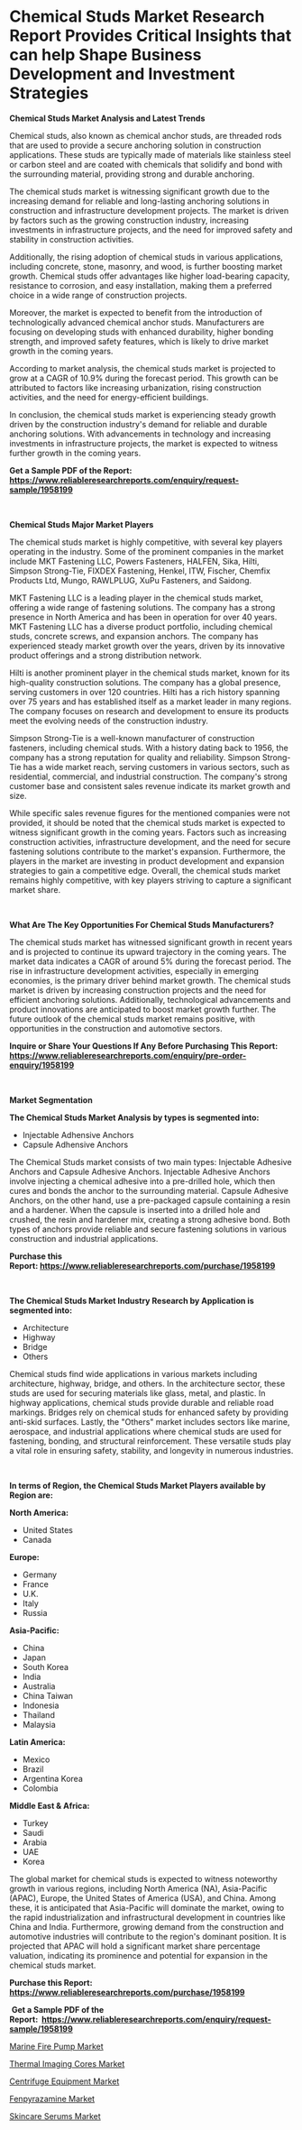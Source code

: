 <p><h1>Chemical Studs Market Research Report Provides Critical Insights that can help Shape Business Development and Investment Strategies</h1></p><p><strong>Chemical Studs Market Analysis and Latest Trends</strong></p>
<p><p>Chemical studs, also known as chemical anchor studs, are threaded rods that are used to provide a secure anchoring solution in construction applications. These studs are typically made of materials like stainless steel or carbon steel and are coated with chemicals that solidify and bond with the surrounding material, providing strong and durable anchoring.</p><p>The chemical studs market is witnessing significant growth due to the increasing demand for reliable and long-lasting anchoring solutions in construction and infrastructure development projects. The market is driven by factors such as the growing construction industry, increasing investments in infrastructure projects, and the need for improved safety and stability in construction activities.</p><p>Additionally, the rising adoption of chemical studs in various applications, including concrete, stone, masonry, and wood, is further boosting market growth. Chemical studs offer advantages like higher load-bearing capacity, resistance to corrosion, and easy installation, making them a preferred choice in a wide range of construction projects.</p><p>Moreover, the market is expected to benefit from the introduction of technologically advanced chemical anchor studs. Manufacturers are focusing on developing studs with enhanced durability, higher bonding strength, and improved safety features, which is likely to drive market growth in the coming years.</p><p>According to market analysis, the chemical studs market is projected to grow at a CAGR of 10.9% during the forecast period. This growth can be attributed to factors like increasing urbanization, rising construction activities, and the need for energy-efficient buildings.</p><p>In conclusion, the chemical studs market is experiencing steady growth driven by the construction industry's demand for reliable and durable anchoring solutions. With advancements in technology and increasing investments in infrastructure projects, the market is expected to witness further growth in the coming years.</p></p>
<p><strong>Get a Sample PDF of the Report:&nbsp; <a href="https://www.reliableresearchreports.com/enquiry/request-sample/1958199">https://www.reliableresearchreports.com/enquiry/request-sample/1958199</a></strong></p>
<p>&nbsp;</p>
<p><strong>Chemical Studs Major Market Players</strong></p>
<p><p>The chemical studs market is highly competitive, with several key players operating in the industry. Some of the prominent companies in the market include MKT Fastening LLC, Powers Fasteners, HALFEN, Sika, Hilti, Simpson Strong-Tie, FIXDEX Fastening, Henkel, ITW, Fischer, Chemfix Products Ltd, Mungo, RAWLPLUG, XuPu Fasteners, and Saidong.</p><p>MKT Fastening LLC is a leading player in the chemical studs market, offering a wide range of fastening solutions. The company has a strong presence in North America and has been in operation for over 40 years. MKT Fastening LLC has a diverse product portfolio, including chemical studs, concrete screws, and expansion anchors. The company has experienced steady market growth over the years, driven by its innovative product offerings and a strong distribution network.</p><p>Hilti is another prominent player in the chemical studs market, known for its high-quality construction solutions. The company has a global presence, serving customers in over 120 countries. Hilti has a rich history spanning over 75 years and has established itself as a market leader in many regions. The company focuses on research and development to ensure its products meet the evolving needs of the construction industry.</p><p>Simpson Strong-Tie is a well-known manufacturer of construction fasteners, including chemical studs. With a history dating back to 1956, the company has a strong reputation for quality and reliability. Simpson Strong-Tie has a wide market reach, serving customers in various sectors, such as residential, commercial, and industrial construction. The company's strong customer base and consistent sales revenue indicate its market growth and size.</p><p>While specific sales revenue figures for the mentioned companies were not provided, it should be noted that the chemical studs market is expected to witness significant growth in the coming years. Factors such as increasing construction activities, infrastructure development, and the need for secure fastening solutions contribute to the market's expansion. Furthermore, the players in the market are investing in product development and expansion strategies to gain a competitive edge. Overall, the chemical studs market remains highly competitive, with key players striving to capture a significant market share.</p></p>
<p>&nbsp;</p>
<p><strong>What Are The Key Opportunities For Chemical Studs Manufacturers?</strong></p>
<p><p>The chemical studs market has witnessed significant growth in recent years and is projected to continue its upward trajectory in the coming years. The market data indicates a CAGR of around 5% during the forecast period. The rise in infrastructure development activities, especially in emerging economies, is the primary driver behind market growth. The chemical studs market is driven by increasing construction projects and the need for efficient anchoring solutions. Additionally, technological advancements and product innovations are anticipated to boost market growth further. The future outlook of the chemical studs market remains positive, with opportunities in the construction and automotive sectors.</p></p>
<p><strong>Inquire or Share Your Questions If Any Before Purchasing This Report: <a href="https://www.reliableresearchreports.com/enquiry/pre-order-enquiry/1958199">https://www.reliableresearchreports.com/enquiry/pre-order-enquiry/1958199</a></strong></p>
<p>&nbsp;</p>
<p><strong>Market Segmentation</strong></p>
<p><strong>The Chemical Studs Market Analysis by types is segmented into:</strong></p>
<p><ul><li>Injectable Adhensive Anchors</li><li>Capsule Adhensive Anchors</li></ul></p>
<p><p>The Chemical Studs market consists of two main types: Injectable Adhesive Anchors and Capsule Adhesive Anchors. Injectable Adhesive Anchors involve injecting a chemical adhesive into a pre-drilled hole, which then cures and bonds the anchor to the surrounding material. Capsule Adhesive Anchors, on the other hand, use a pre-packaged capsule containing a resin and a hardener. When the capsule is inserted into a drilled hole and crushed, the resin and hardener mix, creating a strong adhesive bond. Both types of anchors provide reliable and secure fastening solutions in various construction and industrial applications.</p></p>
<p><strong>Purchase this Report:&nbsp;<a href="https://www.reliableresearchreports.com/purchase/1958199">https://www.reliableresearchreports.com/purchase/1958199</a></strong></p>
<p>&nbsp;</p>
<p><strong>The Chemical Studs Market Industry Research by Application is segmented into:</strong></p>
<p><ul><li>Architecture</li><li>Highway</li><li>Bridge</li><li>Others</li></ul></p>
<p><p>Chemical studs find wide applications in various markets including architecture, highway, bridge, and others. In the architecture sector, these studs are used for securing materials like glass, metal, and plastic. In highway applications, chemical studs provide durable and reliable road markings. Bridges rely on chemical studs for enhanced safety by providing anti-skid surfaces. Lastly, the "Others" market includes sectors like marine, aerospace, and industrial applications where chemical studs are used for fastening, bonding, and structural reinforcement. These versatile studs play a vital role in ensuring safety, stability, and longevity in numerous industries.</p></p>
<p>&nbsp;</p>
<p><strong>In terms of Region, the Chemical Studs Market Players available by Region are:</strong></p>
<p>
    <p> <strong> North America: </strong>
        <ul>
            <li>United States</li>
            <li>Canada</li>
        </ul>
        </p> 
    <p> <strong> Europe: </strong>
        <ul>
            <li>Germany</li>
            <li>France</li>
            <li>U.K.</li>
            <li>Italy</li>
            <li>Russia</li>
        </ul>
        </p> 
    <p> <strong> Asia-Pacific: </strong>
        <ul>
            <li>China</li>
            <li>Japan</li>
            <li>South Korea</li>
            <li>India</li>
            <li>Australia</li>
            <li>China Taiwan</li>
            <li>Indonesia</li>
            <li>Thailand</li>
            <li>Malaysia</li>
        </ul>
        </p> 
    <p> <strong> Latin America: </strong>
        <ul>
            <li>Mexico</li>
            <li>Brazil</li>
            <li>Argentina Korea</li>
            <li>Colombia</li>
        </ul>
        </p> 
    <p> <strong> Middle East & Africa: </strong>
        <ul>
            <li>Turkey</li>
            <li>Saudi</li>
            <li>Arabia</li>
            <li>UAE</li>
            <li>Korea</li>
        </ul>
    </p>
    </p>
<p><p>The global market for chemical studs is expected to witness noteworthy growth in various regions, including North America (NA), Asia-Pacific (APAC), Europe, the United States of America (USA), and China. Among these, it is anticipated that Asia-Pacific will dominate the market, owing to the rapid industrialization and infrastructural development in countries like China and India. Furthermore, growing demand from the construction and automotive industries will contribute to the region's dominant position. It is projected that APAC will hold a significant market share percentage valuation, indicating its prominence and potential for expansion in the chemical studs market.</p></p>
<p><strong>Purchase this Report: <a href="https://www.reliableresearchreports.com/purchase/1958199">https://www.reliableresearchreports.com/purchase/1958199</a></strong></p>
<p>&nbsp;<strong>Get a Sample PDF of the Report:&nbsp;&nbsp;<a href="https://www.reliableresearchreports.com/enquiry/request-sample/1958199">https://www.reliableresearchreports.com/enquiry/request-sample/1958199</a></strong></p>
<p><strong></strong></p>
<p><p><a href="https://medium.com/@tatemonahan564856/marine-fire-pump-market-exploring-market-share-market-trends-and-future-growth-1c729195e263">Marine Fire Pump Market</a></p><p><a href="https://medium.com/@vallieemard78/thermal-imaging-cores-market-furnishes-information-on-market-share-market-trends-and-market-025a5ab6ed74">Thermal Imaging Cores Market</a></p><p><a href="https://medium.com/@karleeprice2004/centrifuge-equipment-market-outlook-industry-overview-and-forecast-2023-to-2030-58c94494b973">Centrifuge Equipment Market</a></p><p><a href="https://github.com/merzlyukov93/Market-Research-Report-List-1/blob/main/fenpyrazamine-market.md">Fenpyrazamine Market</a></p><p><a href="https://github.com/sofyaavrova/Market-Research-Report-List-1/blob/main/skincare-serums-market.md">Skincare Serums Market</a></p></p>